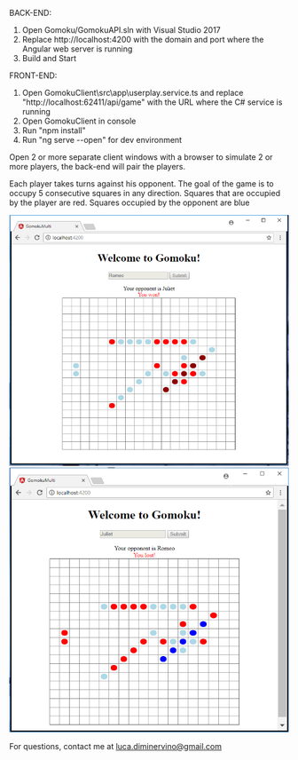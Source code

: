 BACK-END:
1) Open Gomoku/GomokuAPI.sln with Visual Studio 2017
2) Replace http://localhost:4200 with the domain and port where the Angular web server is running
3) Build and Start

FRONT-END:
1) Open GomokuClient\src\app\userplay.service.ts and replace "http://localhost:62411/api/game" with the URL where the C# service is running
2) Open GomokuClient in console
3) Run "npm install"
4) Run "ng serve --open" for dev environment

Open 2 or more separate client windows with a browser to simulate 2 or more players, the back-end will pair the players.

Each player takes turns against his opponent. The goal of the game is to occupy 5 consecutive squares in any direction. Squares that are occupied by the player are red. Squares occupied by the opponent are blue

![alt text](screenshots/romeo.png "Screenshot from player 1 point of view")
![alt text](screenshots/juliet.png "Screenshot from player 2 point of view")

For questions, contact me at luca.diminervino@gmail.com
